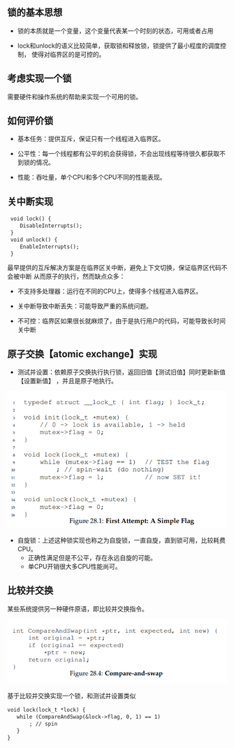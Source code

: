 ## 锁的基本思想

* 锁的本质就是一个变量，这个变量代表某一个时刻的状态，可用或者占用

* lock和unlock的语义比较简单，获取锁和释放锁，锁提供了最小程度的调度控制，
使得对临界区的是可控的。

## 考虑实现一个锁

需要硬件和操作系统的帮助来实现一个可用的锁。

## 如何评价锁

* 基本任务：提供互斥，保证只有一个线程进入临界区。

* 公平性：每一个线程都有公平的机会获得锁，不会出现线程等待很久都获取不到锁的情况。

* 性能：吞吐量，单个CPU和多个CPU不同的性能表现。

## 关中断实现

```
 void lock() {
    DisableInterrupts();
 }
 void unlock() {
    EnableInterrupts();
 }
 ```

最早提供的互斥解决方案是在临界区关中断，避免上下文切换，保证临界区代码不会被中断
从而原子的执行，然而缺点众多：

* 不支持多处理器：运行在不同的CPU上，使得多个线程进入临界区。

* 关中断导致中断丢失：可能导致严重的系统问题。

* 不可控：临界区如果很长就麻烦了，由于是执行用户的代码，可能导致长时间关中断

## 原子交换【atomic exchange】实现

* 测试并设置：依赖原子交换执行执行锁，返回旧值【测试旧值】同时更新新值【设置新值】
，并且是原子地执行。

![avatar](static/1.bmp)

* 自旋锁：上述这种锁实现也称之为自旋锁，一直自旋，直到锁可用，比较耗费CPU。
    * 正确性满足但是不公平，存在永远自旋的可能。
    * 单CPU开销很大多CPU性能尚可。
    
## 比较并交换

某些系统提供另一种硬件原语，即比较并交换指令。

![avatar](static/2.bmp)

基于比较并交换实现一个锁，和测试并设置类似
 ```
void lock(lock_t *lock) {
    while (CompareAndSwap(&lock->flag, 0, 1) == 1)
        ; // spin
    }
 }
  ```
  

